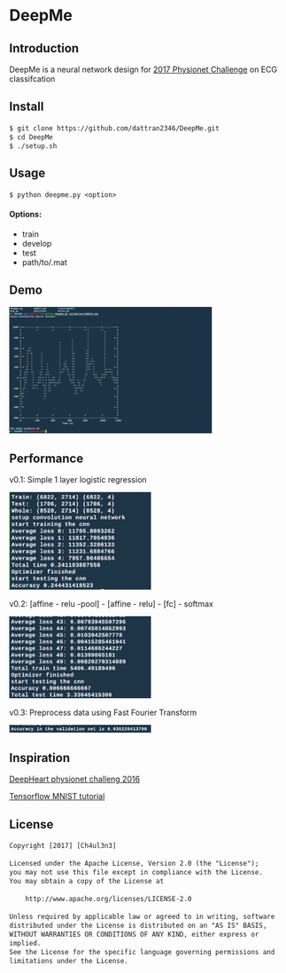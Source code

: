 
# DeepMe

## Introduction
DeepMe is a neural network design for [2017 Physionet Challenge](https://physionet.org/challenge/2017/#preparing) on ECG classifcation

## Install
```shell
$ git clone https://github.com/dattran2346/DeepMe.git
$ cd DeepMe
$ ./setup.sh
```

## Usage
```shell
$ python deepme.py <option>
```

#### Options:
- train
- develop
- test
- path/to/.mat

## Demo

<img src=screenshot/demo.gif width=366 alt='Video Walkthrough' />


## Performance
v0.1: Simple 1 layer logistic regression

<img src=screenshot/v0.1.png width='256' alt='image' />

v0.2: [affine - relu -pool] - [affine - relu] - [fc] - softmax

<img src=screenshot/v0.2.png width='256' alt='image' />

v0.3: Preprocess data using Fast Fourier Transform

<img src=screenshot/v0.3.png width=256 alt=image />

## Inspiration

[DeepHeart physionet challeng 2016](https://github.com/jisaacso/DeepHeart)

[Tensorflow MNIST tutorial](https://www.tensorflow.org/get_started/mnist/pros)

## License
    Copyright [2017] [Ch4ul3n3]

    Licensed under the Apache License, Version 2.0 (the "License");
    you may not use this file except in compliance with the License.
    You may obtain a copy of the License at

        http://www.apache.org/licenses/LICENSE-2.0

    Unless required by applicable law or agreed to in writing, software
    distributed under the License is distributed on an "AS IS" BASIS,
    WITHOUT WARRANTIES OR CONDITIONS OF ANY KIND, either express or implied.
    See the License for the specific language governing permissions and
    limitations under the License.

